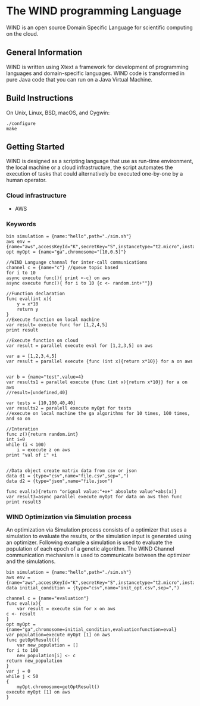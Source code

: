# The WIND programming Language

WIND is an open source Domain Specific Language for scientific computing on the cloud.

## General Information

WIND is written using Xtext a framework for development of programming languages and domain-specific languages. WIND code is transformed in pure Java code that you can run on a Java Virtual Machine.

## Build Instructions

On Unix, Linux, BSD, macOS, and Cygwin:

    ./configure
    make

## Getting Started

WIND is designed as a scripting language that use as run-time environment, the local machine or a cloud infrastructure, the script automates the execution of tasks that could alternatively be executed one-by-one by a human operator.
### Cloud infrastructure

- AWS


### Keywords
    
    
    bin simulation = {name:"hello",path="./sim.sh"} 
    aws env = {name="aws",accessKeyId="K",secretKey="S",instancetype="t2.micro",instancenumber="4"}
    opt myOpt = {name="ga",chromosome="[10,0.5]"}
    
    //WIND Language channal for inter-call communications
    channel c = {name="c"} //queue topic based 
    for i to 10
    async execute func(){ print <-c} on aws
    async execute func(){ for i to 10 {c <- random.int+""}} 
    
    //Function declaration 
    func eval(int x){
	    y = x*10
	    return y
    }
    //Execute function on local machine
    var result= execute func for [1,2,4,5]
    print result
    
    //Execute function on cloud
    var result = parallel execute eval for [1,2,3,5] on aws
    
    var a = [1,2,3,4,5]
    var result = parallel execute {func (int x){return x*10}} for a on aws
    
    
    var b = {name="test",value=4}
    var results1 = parallel execute {func (int x){return x*10}} for a on aws
    //result=[undefined,40]
    
    var tests = [10,100,40,40]
    var results2 = paralell execute myOpt for tests
    //execute on local machine the ga algorithms for 10 times, 100 times, and so on
    
    //Interation
    func z(){return random.int}
    int i=0
    while (i < 100)
        i = execute z on aws
    print "val of i" +i
    
    
    //Data object create matrix data from csv or json
    data d1 = {type="csv",name="file.csv",sep=",")
    data d2 = {type="json",name="file.json")
    
    func eval(x){return "orignal value:"+x+" absolute value"+abs(x)}
    var result3=async parallel execute myOpt for data on aws then func
    print result3
  
### WIND Optimization via Simulation process  

An optimization via Simulation process consists of a optimizer that uses a simulation to evaluate the results, or the simulation input is generated using an optimizer. Following example a simulation is used to evaluate the population of each epoch of a genetic algorithm. The WIND Channel communication mechanism is used to communicate between the optimizer and the simulations.

    bin simulation = {name:"hello",path="./sim.sh"} 
    aws env = {name="aws",accessKeyId="K",secretKey="S",instancetype="t2.micro",instancenumber="4"}
    data initial_condition = {type="csv",name="init_opt.csv",sep=",")
    
    channel c = {name="evaluation"}
    func eval(x){ 
    	var result = execute sim for x on aws
	c <- result
    }
    opt myOpt = {name="ga",chromosome=initial_condition,evaluationfunction=eval}
    var population=execute myOpt [1] on aws
    func getOptResult(){
    	var new_population = []
	for i to 100
		new_population[i] <- c
	return new_population
    }
    var j = 0
    while j < 50
    {
    	myOpt.chromosome=getOptResult()
	execute myOpt [1] on aws
    }
    
    

